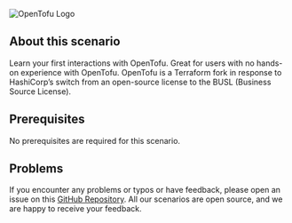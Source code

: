 ![OpenTofu Logo](https://raw.githubusercontent.com/opentofu/brand-artifacts/main/full/transparent/SVG/on-light.svg)

## About this scenario

Learn your first interactions with OpenTofu. Great for users with no hands-on experience with OpenTofu. OpenTofu is a 
Terraform fork in response to HashiCorp’s switch from an open-source license to the BUSL (Business Source License).

## Prerequisites

No prerequisites are required for this scenario.

## Problems

If you encounter any problems or typos or have feedback, please open an issue on this
[GitHub Repository](https://github.com/peak-scale/killercoda). All our scenarios are open source, and we are happy to 
receive your feedback.
